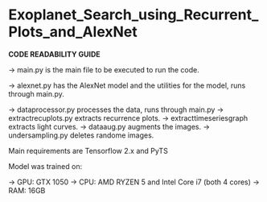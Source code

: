 # Exoplanet_Search_using_Recurrent_Plots_and_AlexNet

**********CODE READABILITY GUIDE**********


-> main.py is the main file to be executed to run the code.

-> alexnet.py has the AlexNet model and the utilities for the model, runs through main.py.

-> dataprocessor.py processes the data, runs through main.py
-> extractrecuplots.py extracts recurrence plots.
-> extracttimeseriesgraph extracts light curves.
-> dataaug.py augments the images.
-> undersampling.py deletes randome images.

Main requirements are Tensorflow 2.x and PyTS

Model was trained on:

-> GPU: GTX 1050
-> CPU: AMD RYZEN 5 and Intel Core i7 (both 4 cores)
-> RAM: 16GB

